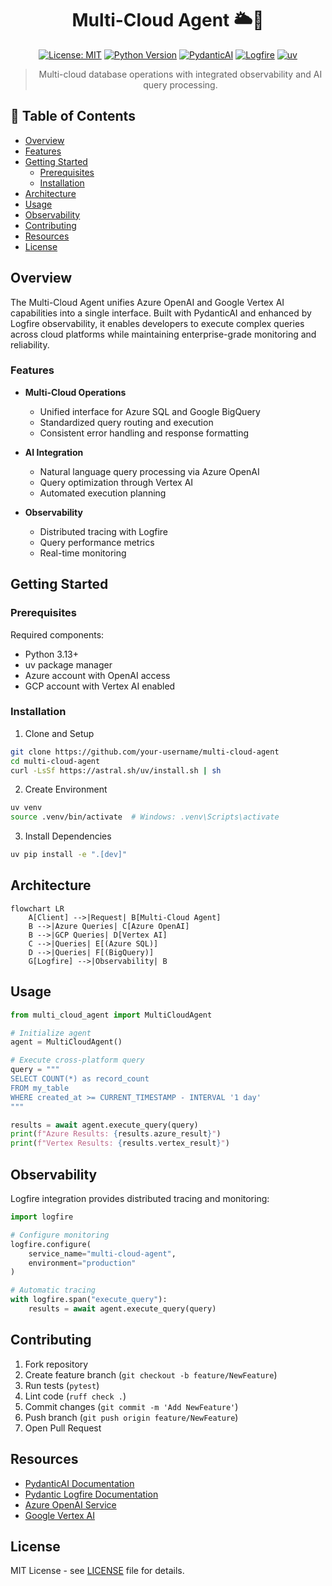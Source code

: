 <div align="center">

# Multi-Cloud Agent 🌥️🤖

[![License: MIT](https://img.shields.io/badge/License-MIT-blue.svg)](LICENSE)
[![Python Version](https://img.shields.io/badge/Python-3.13.1-blue.svg)](https://www.python.org/downloads/release/python-3130/)
[![PydanticAI](https://img.shields.io/badge/PydanticAI-0.0.15-orange.svg)](https://docs.pydantic.dev/latest/integrations/ai/)
[![Logfire](https://img.shields.io/badge/Logfire-0.8.0-red.svg)](https://logfire.sh/)
[![uv](https://img.shields.io/badge/uv-0.5.1-darkgreen.svg)](https://docs.astral.sh/uv/)

> Multi-cloud database operations with integrated observability and AI query processing.

</div>

## 📑 Table of Contents
- [Overview](#-overview)
- [Features](#-features)
- [Getting Started](#-getting-started)
  - [Prerequisites](#prerequisites)
  - [Installation](#️-installation)
- [Architecture](#️-architecture)
- [Usage](#-usage)
- [Observability](#-observability)
- [Contributing](#-contributing)
- [Resources](#-resources)
- [License](#-license)

## Overview

The Multi-Cloud Agent unifies Azure OpenAI and Google Vertex AI capabilities into a single interface. Built with PydanticAI and enhanced by Logfire observability, it enables developers to execute complex queries across cloud platforms while maintaining enterprise-grade monitoring and reliability.

### Features

- **Multi-Cloud Operations**
  - Unified interface for Azure SQL and Google BigQuery
  - Standardized query routing and execution
  - Consistent error handling and response formatting

- **AI Integration**
  - Natural language query processing via Azure OpenAI
  - Query optimization through Vertex AI
  - Automated execution planning

- **Observability**
  - Distributed tracing with Logfire
  - Query performance metrics
  - Real-time monitoring

## Getting Started

### Prerequisites

Required components:

- Python 3.13+
- uv package manager
- Azure account with OpenAI access
- GCP account with Vertex AI enabled

### Installation

1. Clone and Setup

```bash
git clone https://github.com/your-username/multi-cloud-agent
cd multi-cloud-agent
curl -LsSf https://astral.sh/uv/install.sh | sh
```

2. Create Environment

```bash
uv venv
source .venv/bin/activate  # Windows: .venv\Scripts\activate
```

3. Install Dependencies

```bash
uv pip install -e ".[dev]"
```

## Architecture

```mermaid
flowchart LR
    A[Client] -->|Request| B[Multi-Cloud Agent]
    B -->|Azure Queries| C[Azure OpenAI]
    B -->|GCP Queries| D[Vertex AI]
    C -->|Queries| E[(Azure SQL)]
    D -->|Queries| F[(BigQuery)]
    G[Logfire] -->|Observability| B

```

## Usage

```python
from multi_cloud_agent import MultiCloudAgent

# Initialize agent
agent = MultiCloudAgent()

# Execute cross-platform query
query = """
SELECT COUNT(*) as record_count
FROM my_table
WHERE created_at >= CURRENT_TIMESTAMP - INTERVAL '1 day'
"""

results = await agent.execute_query(query)
print(f"Azure Results: {results.azure_result}")
print(f"Vertex Results: {results.vertex_result}")
```

## Observability

Logfire integration provides distributed tracing and monitoring:

```python
import logfire

# Configure monitoring
logfire.configure(
    service_name="multi-cloud-agent",
    environment="production"
)

# Automatic tracing
with logfire.span("execute_query"):
    results = await agent.execute_query(query)
```

## Contributing

1. Fork repository
2. Create feature branch (`git checkout -b feature/NewFeature`)
3. Run tests (`pytest`)
4. Lint code (`ruff check .`)
5. Commit changes (`git commit -m 'Add NewFeature'`)
6. Push branch (`git push origin feature/NewFeature`)
7. Open Pull Request

## Resources

- [PydanticAI Documentation](https://ai.pydantic.dev/)
- [Pydantic Logfire Documentation](https://github.com/pydantic/logfire)
- [Azure OpenAI Service](https://azure.microsoft.com/en-us/products/cognitive-services/openai-service)
- [Google Vertex AI](https://cloud.google.com/vertex-ai)

## License

MIT License - see [LICENSE](LICENSE) file for details.
